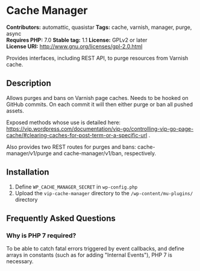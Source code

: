 # Cache Manager #
**Contributors:** automattic, quasistar
**Tags:** cache, varnish, manager, purge, async  
**Requires PHP:** 7.0
**Stable tag:** 1.1
**License:** GPLv2 or later  
**License URI:** http://www.gnu.org/licenses/gpl-2.0.html  

Provides interfaces, including REST API, to purge resources from Varnish cache.

## Description ##

Allows purges and bans on Varnish page caches. Needs to be hooked on GitHub commits.
On each commit it will then either purge or ban all pushed assets.

Exposed methods whose use is detailed here: https://vip.wordpress.com/documentation/vip-go/controlling-vip-go-page-cache/#clearing-caches-for-post-term-or-a-specific-url .

Also provides two REST routes for purges and bans: cache-manager/v1/purge and cache-manager/v1/ban, respectively.

## Installation ##

1. Define `WP_CACHE_MANAGER_SECRET` in `wp-config.php`
2. Upload the `vip-cache-manager` directory to the `/wp-content/mu-plugins/` directory

## Frequently Asked Questions ##

### Why is PHP 7 required? ###

To be able to catch fatal errors triggered by event callbacks, and define arrays in constants (such as for adding "Internal Events"), PHP 7 is necessary.
